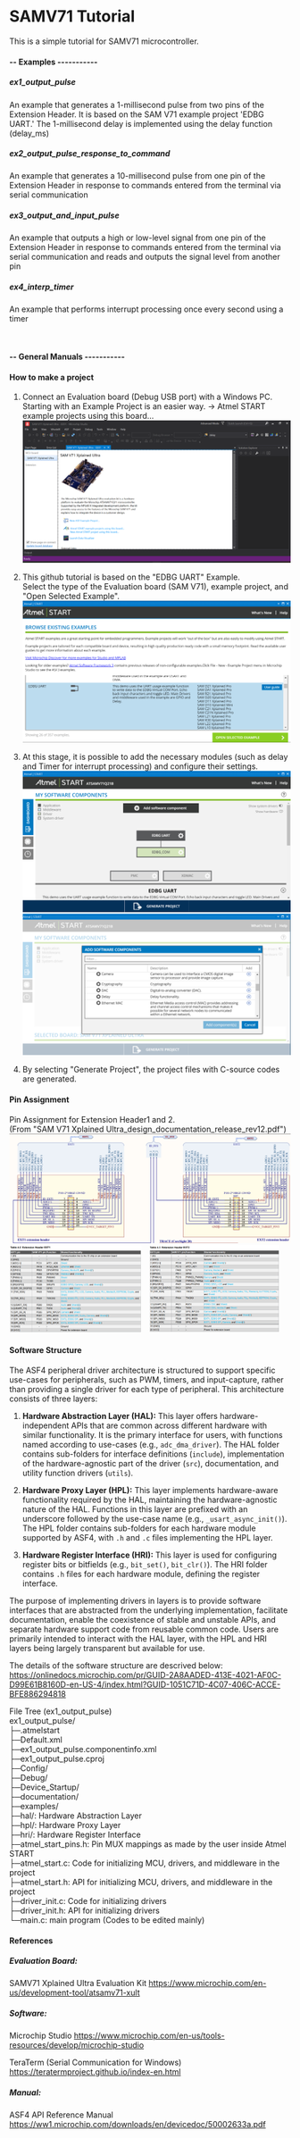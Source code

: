 # SAMV71 Tutorial

This is a simple tutorial for SAMV71 microcontroller.

#### -- Examples -----------

##### ex1_output_pulse

An example that generates a 1-millisecond pulse from two pins of the Extension Header. It is based on the SAM V71 example project 'EDBG UART.' The 1-millisecond delay is implemented using the delay function (delay_ms)

##### ex2_output_pulse_response_to_command

An example that generates a 10-millisecond pulse from one pin of the Extension Header in response to commands entered from the terminal via serial communication

##### ex3_output_and_input_pulse

An example that outputs a high or low-level signal from one pin of the Extension Header in response to commands entered from the terminal via serial communication and reads and outputs the signal level from another pin

##### ex4_interp_timer

An example that performs interrupt processing once every second using a timer

<br>

#### -- General Manuals -----------

#### How to make a project

1. Connect an Evaluation board (Debug USB port) with a Windows PC. Starting with an Example Project is an easier way.
   → Atmel START example projects using this board...
   ![alt text](image/img_start.png)

2. This github tutorial is based on the "EDBG UART" Example.  
   Select the type of the Evaluation board (SAM V71), example project, and "Open Selected Example".
   ![alt text](image/img_select.png)

3. At this stage, it is possible to add the necessary modules (such as delay and Timer for interrupt processing) and configure their settings.
   ![alt text](image/img_soft_comp.png)
   ![alt text](image/img_soft_comp_add.png)
4. By selecting "Generate Project", the project files with C-source codes are generated.

#### Pin Assignment

Pin Assignment for Extension Header1 and 2.  
(From "SAM V71 Xplained Ultra_design_documentation_release_rev12.pdf")
![alt text](image/img_ext_header.png)
<img src='image/img_ext1.png' width='47%'>　<img src='image/img_ext2.png' width='46%'>

#### Software Structure

The ASF4 peripheral driver architecture is structured to support specific use-cases for peripherals, such as PWM, timers, and input-capture, rather than providing a single driver for each type of peripheral. This architecture consists of three layers:

1. **Hardware Abstraction Layer (HAL):** This layer offers hardware-independent APIs that are common across different hardware with similar functionality. It is the primary interface for users, with functions named according to use-cases (e.g., `adc_dma_driver`). The HAL folder contains sub-folders for interface definitions (`include`), implementation of the hardware-agnostic part of the driver (`src`), documentation, and utility function drivers (`utils`).

2. **Hardware Proxy Layer (HPL):** This layer implements hardware-aware functionality required by the HAL, maintaining the hardware-agnostic nature of the HAL. Functions in this layer are prefixed with an underscore followed by the use-case name (e.g., `_usart_async_init()`). The HPL folder contains sub-folders for each hardware module supported by ASF4, with `.h` and `.c` files implementing the HPL layer.

3. **Hardware Register Interface (HRI):** This layer is used for configuring register bits or bitfields (e.g., `bit_set()`, `bit_clr()`). The HRI folder contains `.h` files for each hardware module, defining the register interface.

The purpose of implementing drivers in layers is to provide software interfaces that are abstracted from the underlying implementation, facilitate documentation, enable the coexistence of stable and unstable APIs, and separate hardware support code from reusable common code. Users are primarily intended to interact with the HAL layer, with the HPL and HRI layers being largely transparent but available for use.

The details of the software structure are descrived below:  
https://onlinedocs.microchip.com/pr/GUID-2A8AADED-413E-4021-AF0C-D99E61B8160D-en-US-4/index.html?GUID-1051C71D-4C07-406C-ACCE-BFE886294818

File Tree (ex1_output_pulse)  
ex1_output_pulse/  
├─.atmelstart  
├─Default.xml  
├─ex1_output_pulse.componentinfo.xml  
├─ex1_output_pulse.cproj  
├─Config/  
├─Debug/  
├─Device_Startup/  
├─documentation/  
├─examples/  
├─hal/: Hardware Abstraction Layer  
├─hpl/: Hardware Proxy Layer  
├─hri/: Hardware Register Interface  
├─atmel_start_pins.h: Pin MUX mappings as made by the user inside Atmel START  
├─atmel_start.c: Code for initializing MCU, drivers, and middleware in the project  
├─atmel_start.h: API for initializing MCU, drivers, and middleware in the project  
├─driver_init.c: Code for initializing drivers  
├─driver_init.h: API for initializing drivers  
└─main.c: main program (Codes to be edited mainly)

#### References

##### Evaluation Board:

SAMV71 Xplained Ultra Evaluation Kit
https://www.microchip.com/en-us/development-tool/atsamv71-xult

##### Software:

Microchip Studio
https://www.microchip.com/en-us/tools-resources/develop/microchip-studio

TeraTerm (Serial Communication for Windows)  
https://teratermproject.github.io/index-en.html

##### Manual:

ASF4 API Reference Manual
https://ww1.microchip.com/downloads/en/devicedoc/50002633a.pdf
